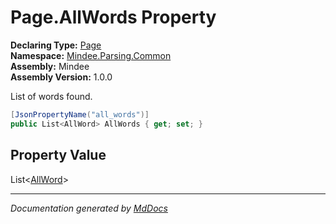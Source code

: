 ﻿<!--  
  <auto-generated>   
    The contents of this file were generated by a tool.  
    Changes to this file may be list if the file is regenerated  
  </auto-generated>   
-->

# Page.AllWords Property

**Declaring Type:** [Page](../index.md)  
**Namespace:** [Mindee.Parsing.Common](../../index.md)  
**Assembly:** Mindee  
**Assembly Version:** 1.0.0

List of words found.

```csharp
[JsonPropertyName("all_words")]
public List<AllWord> AllWords { get; set; }
```

## Property Value

List\<[AllWord](../../AllWord/index.md)\>

___

*Documentation generated by [MdDocs](https://github.com/ap0llo/mddocs)*
